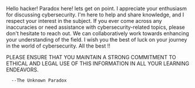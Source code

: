 Hello hacker! 
Paradox here! lets get on point.
I appreciate your enthusiasm for discussing cybersecurity. 
I'm here to help and share knowledge, and I respect your interest in the subject. 
If you ever come across any inaccuracies or need assistance with cybersecurity-related topics, please don't hesitate to reach out. 
We can collaboratively work towards enhancing your understanding of the field. 
I wish you the best of luck on your journey in the world of cybersecurity.
All the best !!              

PLEASE ENSURE THAT YOU MAINTAIN A STRONG COMMITMENT TO ETHICAL AND LEGAL USE OF THIS INFORMATION IN ALL YOUR LEARNING ENDEAVORS.




      --The Unknown Paradox
